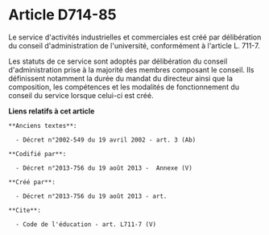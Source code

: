 # Article D714-85

Le service d'activités industrielles et commerciales est créé par délibération du conseil d'administration de l'université,
conformément à l'article L. 711-7. 

Les statuts de ce service sont adoptés par délibération du conseil d'administration prise à la majorité des membres composant
le conseil. Ils définissent notamment la durée du mandat du directeur ainsi que la composition, les compétences et les
modalités de fonctionnement du conseil du service lorsque celui-ci est créé.

**Liens relatifs à cet article**

	**Anciens textes**:

	  - Décret n°2002-549 du 19 avril 2002 - art. 3 (Ab)

	**Codifié par**:

	  - Décret n°2013-756 du 19 août 2013 -  Annexe (V)

	**Créé par**:

	  - Décret n°2013-756 du 19 août 2013 - art.

	**Cite**:

	  - Code de l'éducation - art. L711-7 (V)
